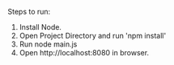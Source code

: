 Steps to run:
1) Install Node.
2) Open Project Directory and run 'npm install'
3) Run node main.js
4) Open http://localhost:8080 in browser.